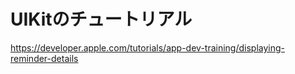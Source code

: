 # UIKitのチュートリアル

https://developer.apple.com/tutorials/app-dev-training/displaying-reminder-details
